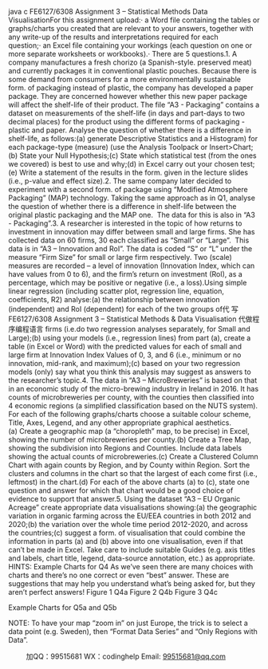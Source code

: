 java c
FE6127/6308
Assignment 3 – Statistical Methods  Data VisualisationFor this assignment upload:· a Word file containing the tables or graphs/charts you created that are relevant to your answers, together with any write-up of the results and interpretations required for each question;· an Excel file containing your workings (each question on one or more separate worksheets or workbooks).· There are 5 questions.1. A company manufactures a fresh chorizo (a Spanish-style. preserved meat) and currently packages it in conventional plastic pouches. Because there is some demand from consumers for a more environmentally sustainable form. of packaging instead of plastic, the company has developed a paper package. They are concerned however whether this new paper package will affect the shelf-life of their product. The file “A3 - Packaging” contains a dataset on measurements of the shelf-life (in days and part-days to two decimal places) for the product using the different forms of packaging -plastic and paper.
Analyse the question of whether there is a difference in shelf-life, as follows:(a) generate Descriptive Statistics and a Histogram) for each package-type (measure) (use the Analysis Toolpack or Insert>Chart;(b) State your Null Hypothesis;(c) State which statistical test (from the ones we covered) is best to use and why;(d) in Excel carry out your chosen test;(e) Write a statement of the results in the form. given in the lecture slides (i.e., p-value and effect size).2. The same company later decided to experiment with a second form. of package using “Modified Atmosphere Packaging” (MAP) technology. Taking the same approach as in Q1, analyse the question of whether there is a difference in shelf-life between the original plastic packaging and the MAP one.  The data for this is also in “A3 - Packaging”.3. A researcher is interested in the topic of how returns to investment in innovation may differ between small and large firms. She has collected data on 60 firms, 30 each classified as “Small” or “Large”.  This data is in “A3 – Innovation and RoI”. The data is coded “S” or “L” under the measure “Firm Size” for small or large firm respectively. Two (scale) measures are recorded – a level of innovation (Innovation Index, which can have values from 0 to 6), and the firm’s return on investment (RoI), as a percentage, which may be positive or negative (i.e., a loss).Using simple linear regression (including scatter plot, regression line, equation, coefficients, R2) analyse:(a) the relationship between innovation (independent) and RoI (dependent) for each of the two groups of代 写FE6127/6308 Assignment 3 – Statistical Methods & Data Visualisation
代做程序编程语言 firms (i.e.do two regression analyses separately, for Small and Large);(b) using your models (i.e., regression lines) from part (a), create a table (in Excel or Word) with the predicted values for each of small and large firm at Innovation Index Values of 0, 3, and 6 (i.e., minimum or no innovation, mid-rank, and maximum);(c) based on your two regression models (only) say what you think this analysis may suggest as answers to the researcher’s topic.4. The data in “A3 – MicroBreweries” is based on that in an economic study of the micro-brewing industry in Ireland in 2016. It has counts of microbreweries per county, with the counties then classified into 4 economic regions (a simplified classification based on the NUTS system). For each of the following graphs/charts choose a suitable colour scheme, Title, Axes, Legend, and any other appropriate graphical aesthetics.(a) Create a geographic map (a “choropleth” map, to be precise) in Excel, showing the number of microbreweries per county.(b) Create a Tree Map, showing the subdivision into Regions and Counties. Include data labels showing the actual counts of microbreweries.(c) Create a Clustered Column Chart with again counts by Region, and by County within Region. Sort the clusters and columns in the chart so that the largest of each come first (i.e., leftmost) in the chart.(d) For each of the above charts (a) to (c), state one question and answer for which that chart would be a good choice of evidence to support that answer.5. Using the dataset “A3 – EU Organic Acreage” create appropriate data visualisations showing:(a) the geographic variation in organic farming across the EU/EEA countries in both 2012 and 2020;(b) the variation over the whole time period 2012-2020, and across the countries;(c) suggest a form. of visualisation that could combine the information in parts (a) and (b) above into one visualisation, even if that can’t be made in Excel.
Take care to include suitable Guides (e.g. axis titles and labels, chart title, legend, data-source annotation, etc.) as appropriate.
HINTS:
Example Charts for Q4
As we’ve seen there are many choices with charts and there’s no one correct or even “best” answer. These are suggestions that may help you understand what’s being asked for, but they aren’t perfect answers!
Figure 1 Q4a
Figure 2 Q4b
Figure 3 Q4c

Example Charts for Q5a and Q5b

NOTE:
To have your map “zoom in” on just Europe, the trick is to select a data point (e.g. Sweden), then “Format Data Series” and “Only Regions with Data”.



         
加QQ：99515681  WX：codinghelp  Email: 99515681@qq.com
